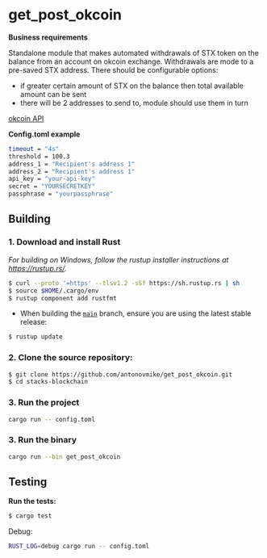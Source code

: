 # get_post_okcoin

**Business requirements**

Standalone module that makes automated withdrawals of STX token on the balance from an account on okcoin exchange. 
Withdrawals are mode to a pre-saved STX address. 
There should be configurable options:
- if greater certain amount of STX on the balance then total available amount can be sent
- there will be 2 addresses to send to, module should use them in turn

[okcoin API](https://www.okcoin.com/docs-v5/)

**Config.toml example**

```bash
timeout = "4s"
threshold = 100.3
address_1 = "Recipient's address 1"
address_2 = "Recipient's address 1"
api_key = "your-api-key"
secret = "YOURSECRETKEY"
passphrase = "yourpassphrase"
```

## Building

### 1. Download and install Rust

_For building on Windows, follow the rustup installer instructions at https://rustup.rs/._

```bash
$ curl --proto '=https' --tlsv1.2 -sSf https://sh.rustup.rs | sh
$ source $HOME/.cargo/env
$ rustup component add rustfmt
```

- When building the [`main`](https://github.com/antonovmike/get_post_okcoin/tree/main) branch, ensure you are using the latest stable release:

```bash
$ rustup update
```

### 2. Clone the source repository:

```bash
$ git clone https://github.com/antonovmike/get_post_okcoin.git
$ cd stacks-blockchain
```

### 3. Run the project
```bash
cargo run -- config.toml
```

### 3. Run the binary
```bash
cargo run --bin get_post_okcoin
```

## Testing

**Run the tests:**

```bash
$ cargo test
```

Debug:
```bash
RUST_LOG=debug cargo run -- config.toml
```
